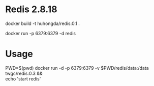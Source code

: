 # Redis 2.8.18

docker build -t huhongda/redis:0.1 .

docker run -p 6379:6379 -d redis

# Usage
PWD=$(pwd)
docker run -d -p 6379:6379 -v $PWD/redis/data:/data twgc/redis:0.3 && \
echo 'start redis'
